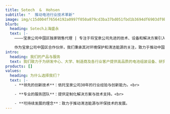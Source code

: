```yaml
---
title: Sotech  &  Hohsen
subtitle: "  推动电池行业技术革新"
image: img/c15d004f76564192a0997f050a079cd3ba37bd051fbd1b3694df6903df9be5f5.png
blurb:
  heading: Sotech上海盛永
  text: |-
    ————宝泉公司中国区独家销售代理 | 专注于将宝泉公司先进的技术、设备和解决方案引入中国市场。

    作为宝泉公司中国区合作伙伴，我们秉承其对环境保护和清洁能源的关注，致力于推动中国电池行业的技术进步与可持续发展。
intro:
  heading: 我们的产品与服务
  text: 我们致力于为研发中心、大学、制造商及各行业客户提供高品质的电池组装设备、研究与测试设备、电池部件与材料等产品，同时提供专业的技术支持与服务。
products: []
values:
  heading: 为什么选择我们？
  text: |-
    - **领先的创新技术**：依托宝泉公司30年的行业经验与创新能力。<br>

    - **专业的服务团队**：提供定制化解决方案与技术支持。<br>

    - **可持续发展的理念**：致力于推动清洁能源与环保技术的发展。
---
```


